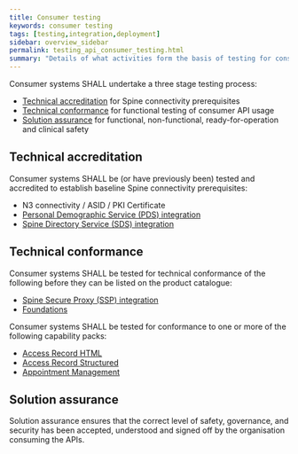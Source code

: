 ```yaml
---
title: Consumer testing
keywords: consumer testing
tags: [testing,integration,deployment]
sidebar: overview_sidebar
permalink: testing_api_consumer_testing.html
summary: "Details of what activities form the basis of testing for consumer applications"
---
```


Consumer systems SHALL undertake a three stage testing process:

- [Technical accreditation](testing_api_provider_testing.html#technicalaccreditation) for Spine connectivity prerequisites
- [Technical conformance](testing_api_provider_testing.html#technicalconformance) for functional testing of consumer API usage
- [Solution assurance](testing_api_provider_testing.html#solutionassurance) for functional, non-functional, ready-for-operation and clinical safety

## Technical accreditation ##

Consumer systems SHALL be (or have previously been) tested and accredited to establish baseline Spine connectivity prerequisites:

 - N3 connectivity / ASID / PKI Certificate
 - [Personal Demographic Service (PDS) integration](integration_personal_demographic_service.html)
 - [Spine Directory Service (SDS) integration](integration_spine_directory_service.html)

## Technical conformance ##

Consumer systems SHALL be tested for technical conformance of the following before they can be listed on the product catalogue:

 - [Spine Secure Proxy (SSP) integration](integration_spine_secure_proxy.html)
 - [Foundations](foundations.html)

Consumer systems SHALL be tested for conformance to one or more of the following capability packs:

 - [Access Record HTML](accessrecord.html)
 - [Access Record Structured](accessrecord_structured.html)
 - [Appointment Management](appointments.html)

## Solution assurance ##

Solution assurance ensures that the correct level of safety, governance, and security has been accepted, understood and signed off by the organisation consuming the APIs.
